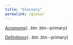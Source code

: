 ```yaml
---
title: "Glossary"
permalink: /gloss/
---
```


[Acronyms](https://laurenstreet.github.io/ai-supply/acronyms/){: .btn .btn--primary}

[Definitions](https://laurenstreet.github.io/ai-supply/defs/){: .btn .btn--primary}